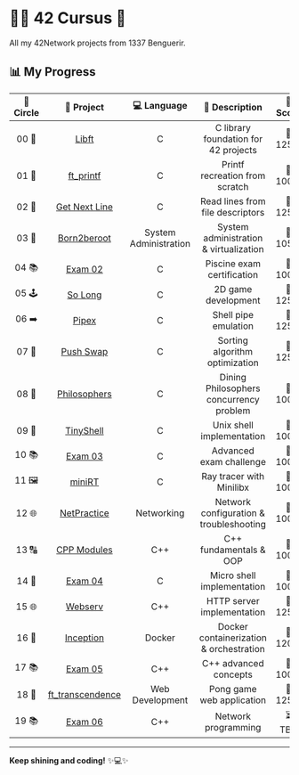# 👨‍💻 **42 Cursus 🚀**

All my 42Network projects from 1337 Benguerir.

## 📊 **My Progress**

| 🔄 **Circle** | 📂 **Project** | 💻 **Language** | 📝 **Description** | 🌟 **Score** |
|:------------:|:---------------:|:---------------:|:------------------:|:------------:|
| 00 📘 | [Libft](https://github.com/Dahuum/42_CURSUS/tree/main/libft) | C | C library foundation for 42 projects | 💯 125% |
| 01 🎉 | [ft_printf](https://github.com/Dahuum/42_CURSUS/tree/main/ft_printf) | C | Printf recreation from scratch | 💯 100% |
| 02 📝 | [Get Next Line](https://github.com/Dahuum/42_CURSUS/tree/main/Get_Next_Line) | C | Read lines from file descriptors | 💯 125% |
| 03 🐧 | [Born2beroot](https://github.com/Dahuum/Born2beroot-Tutorial) | System Administration | System administration & virtualization | 💯 105% |
| 04 📚 | [Exam 02](https://github.com/Dahuum/42_EXAM/tree/main/.subjects/STUD_PART/exam_02) | C | Piscine exam certification | 💯 100% |
| 05 🕹️ | [So Long](https://github.com/Dahuum/42_CURSUS/tree/main/So_Long) | C | 2D game development | 💯 125% |
| 06 ➡️ | [Pipex](https://github.com/Dahuum/42_CURSUS/tree/main/PiPex) | C | Shell pipe emulation | 💯 125% |
| 07 🔄 | [Push Swap](https://github.com/Dahuum/42_CURSUS/tree/main/push_swap) | C | Sorting algorithm optimization | 💯 125% |
| 08 🍝 | [Philosophers](https://github.com/Dahuum/Philosophers) | C | Dining Philosophers concurrency problem | 💯 100% |
| 09 🐚 | [TinyShell](https://github.com/Dahuum/TinyShell) | C | Unix shell implementation | 💯 100% |
| 10 📚 | [Exam 03](https://github.com/Dahuum/42_EXAM/tree/main/.subjects/STUD_PART/exam_03) | C | Advanced exam challenge | 💯 100% |
| 11 🖼️ | [miniRT](https://github.com/Dahuum/MiniRayX) | C | Ray tracer with Minilibx | 💯 100% |
| 12 🌐 | [NetPractice](https://github.com/Dahuum/NetPractice) | Networking | Network configuration & troubleshooting | 💯 100% |
| 13 🔠 | [CPP Modules](https://github.com/Dahuum/CPP_Modules) | C++ | C++ fundamentals & OOP | 💯 100% |
| 14 🐚 | [Exam 04](https://github.com/Dahuum/42_EXAM/tree/main/.subjects/STUD_PART/exam_04) | C | Micro shell implementation | 💯 100% |
| 15 🌐 | [Webserv](https://github.com/Dahuum/CraftHTTP) | C++ | HTTP server implementation | 💯 125% |
| 16 🐳 | [Inception](https://github.com/Dahuum/Docker-Inception) | Docker | Docker containerization & orchestration | 💯 120% |
| 17 📚 | [Exam 05](https://github.com/Dahuum/42_EXAM/tree/main/.subjects/STUD_PART/exam_05) | C++ | C++ advanced concepts | 💯 100% |
| 18 🏓 | [ft_transcendence](https://github.com/Dahuum/NeoGeo) | Web Development | Pong game web application | 💯 125% |
| 19 📚 | [Exam 06](https://github.com/Dahuum/42_EXAM/tree/main/.subjects/STUD_PART/exam_06) | C++ | Network programming | ⏳ TBD |

---

**Keep shining and coding!** ✨💻✨
